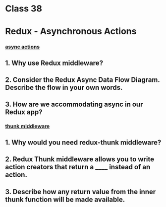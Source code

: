 # Class 38


# Redux - Asynchronous Actions



### [async actions](https://redux.js.org/advanced/asyncactions)



## 1. Why use Redux middleware?



## 2. Consider the Redux Async Data Flow Diagram. Describe the flow in your own words.



## 3. How are we accommodating async in our Redux app?





### [thunk middleware](https://github.com/reduxjs/redux-thunk)


## 1. Why would you need redux-thunk middleware?



## 2. Redux Thunk middleware allows you to write action creators that return a ____ instead of an action.




## 3. Describe how any return value from the inner thunk function will be made available.


